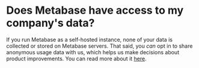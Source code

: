 # Does Metabase have access to my company's data?

If you run Metabase as a self-hosted instance, none of your data is collected or stored on Metabase servers. That said, you *can* opt in to share anonymous usage data with us, which helps us make decisions about product improvements. You can read more about it [here][data-collection].

[data-collection]: ../../information-collection.md
